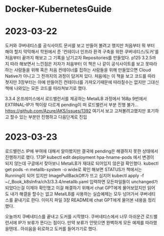 # Docker-KubernetesGuide

# 2023-03-22 
도커와 쿠버네티스를 공식사이트 문서를 보고 만들어 볼려고 했지만 
처음부터 뭐 부터 해야 할지 막막해서 학원에서 준 '컨테이너 인프라 환격 구축을 위한 쿠버네티스/도커'를
처음부터 끝까지 해보고 그 기록을 남기고자 Repositories를 만들었다.
p125 3.2.5까지 따라 해보면서 느낀점은 저자가 처음부터 이 책은 나 같이 공식사이트를 보고 못따라하는 사람들을 위해
혹은 처음 컨테이너를 접하는 사람들을 위해 만들었으면 Cloud Native가 아니고 그 전까지의 과정이 담겨져 있다.
처음에는 이 책을 보고 코드를 따라 쳣지만 3장부터는 아예 만들어진 컨테이너를 가져오기때문에 따라칠수는 없지만 
그대신 책에 나와있는 모든 코드를 따라쳐보기로 했다.

3.3.4 온프레미스에서 로드밸런서를 제공하는 MetalLB 과정에서 168p 9번에서 EXTRNAL-IP가 책이랑 다르게
pending이 떠 로드밸런서 부분 진행 불가...
https://github.com/Azure/AKS/issues/1392 여기서 보고 고쳐볼려고했지만 포기하고 
할수 있는 부분만 진행하고 다음단계로 진입

# 2023-03-23
로드밸런스 IP에 부여에 대해서 알아봤지만 결국에 pending은 해결하지 못한 상태에서 진행하기로 했다.
173P kubectl edit deployment hpa-hname-pods 에서 변경이 되지 않는데 구글에서 찾아보니 
MetalLB가 재대로 되어있지 않은걸 확인했다.
kubectl get pods -n metallb-system -o wide로 확인 해보면 STATUS가 책에서는 Running이 되어 있지만
ImagePullBackOff가 뜨고 심지어 
kubectl apply -f ~/_Book_k8sInfra/ch3/3.3.4/metallb.yaml 입력하면
모든파일들이 unchanged가 되었다는걸 이제야 확인했고 이걸 해결하기 위해서  chat GPT에게 물어보았지만
읽어도 내가 해결을 할수는 없고 MetalLB를 사용하는 실습예제는 모두 넘어가서 쿠버네티스를 끝내기로 한다.
이미지 파일 3장 README에 chat GPT에게 물어본 내용을 정리했다.

오늘까지 쿠베네티스를 끝내고 도커를 시작했다. 쿠버네티스에서 너무 아쉬운건 로드밸런서에 IP가 보류가 뜬다는 점이다.
만약 보류가 안떳으면 완벽하게 모든 예제를 따라했을텐데.. 아쉬움을 뒤로하고 도커를 들어가기로 했다.
